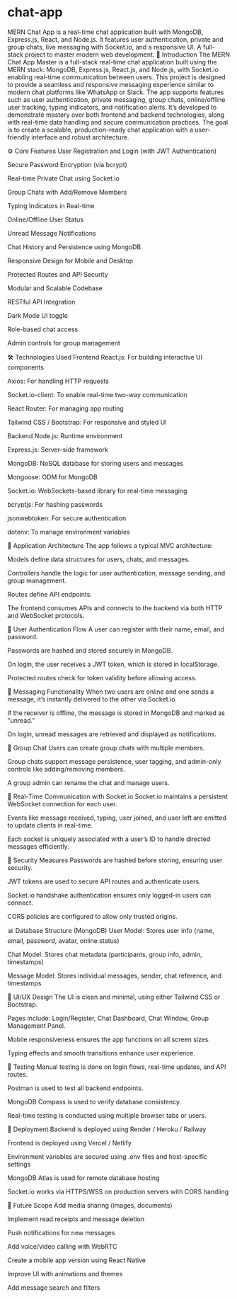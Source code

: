 # chat-app
MERN Chat App is a real-time chat application built with MongoDB, Express.js, React, and Node.js. It features user authentication, private and group chats, live messaging with Socket.io, and a responsive UI. A full-stack project to master modern web development.
🧾 Introduction
The MERN Chat App Master is a full-stack real-time chat application built using the MERN stack: MongoDB, Express.js, React.js, and Node.js, with Socket.io enabling real-time communication between users.
This project is designed to provide a seamless and responsive messaging experience similar to modern chat platforms like WhatsApp or Slack.
The app supports features such as user authentication, private messaging, group chats, online/offline user tracking, typing indicators, and notification alerts.
It’s developed to demonstrate mastery over both frontend and backend technologies, along with real-time data handling and secure communication practices.
The goal is to create a scalable, production-ready chat application with a user-friendly interface and robust architecture.

⚙️ Core Features
User Registration and Login (with JWT Authentication)

Secure Password Encryption (via bcrypt)

Real-time Private Chat using Socket.io

Group Chats with Add/Remove Members

Typing Indicators in Real-time

Online/Offline User Status

Unread Message Notifications

Chat History and Persistence using MongoDB

Responsive Design for Mobile and Desktop

Protected Routes and API Security

Modular and Scalable Codebase

RESTful API Integration

Dark Mode UI toggle

Role-based chat access

Admin controls for group management

🛠️ Technologies Used
Frontend
React.js: For building interactive UI components

Axios: For handling HTTP requests

Socket.io-client: To enable real-time two-way communication

React Router: For managing app routing

Tailwind CSS / Bootstrap: For responsive and styled UI

Backend
Node.js: Runtime environment

Express.js: Server-side framework

MongoDB: NoSQL database for storing users and messages

Mongoose: ODM for MongoDB

Socket.io: WebSockets-based library for real-time messaging

bcryptjs: For hashing passwords

jsonwebtoken: For secure authentication

dotenv: To manage environment variables

🧱 Application Architecture
The app follows a typical MVC architecture:

Models define data structures for users, chats, and messages.

Controllers handle the logic for user authentication, message sending, and group management.

Routes define API endpoints.

The frontend consumes APIs and connects to the backend via both HTTP and WebSocket protocols.

👤 User Authentication Flow
A user can register with their name, email, and password.

Passwords are hashed and stored securely in MongoDB.

On login, the user receives a JWT token, which is stored in localStorage.

Protected routes check for token validity before allowing access.

📩 Messaging Functionality
When two users are online and one sends a message, it’s instantly delivered to the other via Socket.io.

If the receiver is offline, the message is stored in MongoDB and marked as "unread."

On login, unread messages are retrieved and displayed as notifications.

👥 Group Chat
Users can create group chats with multiple members.

Group chats support message persistence, user tagging, and admin-only controls like adding/removing members.

A group admin can rename the chat and manage users.

📡 Real-Time Communication with Socket.io
Socket.io maintains a persistent WebSocket connection for each user.

Events like message received, typing, user joined, and user left are emitted to update clients in real-time.

Each socket is uniquely associated with a user’s ID to handle directed messages efficiently.

🔐 Security Measures
Passwords are hashed before storing, ensuring user security.

JWT tokens are used to secure API routes and authenticate users.

Socket.io handshake authentication ensures only logged-in users can connect.

CORS policies are configured to allow only trusted origins.

📊 Database Structure (MongoDB)
User Model: Stores user info (name, email, password, avatar, online status)

Chat Model: Stores chat metadata (participants, group info, admin, timestamps)

Message Model: Stores individual messages, sender, chat reference, and timestamps

🎨 UI/UX Design
The UI is clean and minimal, using either Tailwind CSS or Bootstrap.

Pages include: Login/Register, Chat Dashboard, Chat Window, Group Management Panel.

Mobile responsiveness ensures the app functions on all screen sizes.

Typing effects and smooth transitions enhance user experience.

🧪 Testing
Manual testing is done on login flows, real-time updates, and API routes.

Postman is used to test all backend endpoints.

MongoDB Compass is used to verify database consistency.

Real-time testing is conducted using multiple browser tabs or users.

🚀 Deployment
Backend is deployed using Render / Heroku / Railway

Frontend is deployed using Vercel / Netlify

Environment variables are secured using .env files and host-specific settings

MongoDB Atlas is used for remote database hosting

Socket.io works via HTTPS/WSS on production servers with CORS handling

🧭 Future Scope
Add media sharing (images, documents)

Implement read receipts and message deletion

Push notifications for new messages

Add voice/video calling with WebRTC

Create a mobile app version using React Native

Improve UI with animations and themes

Add message search and filters
